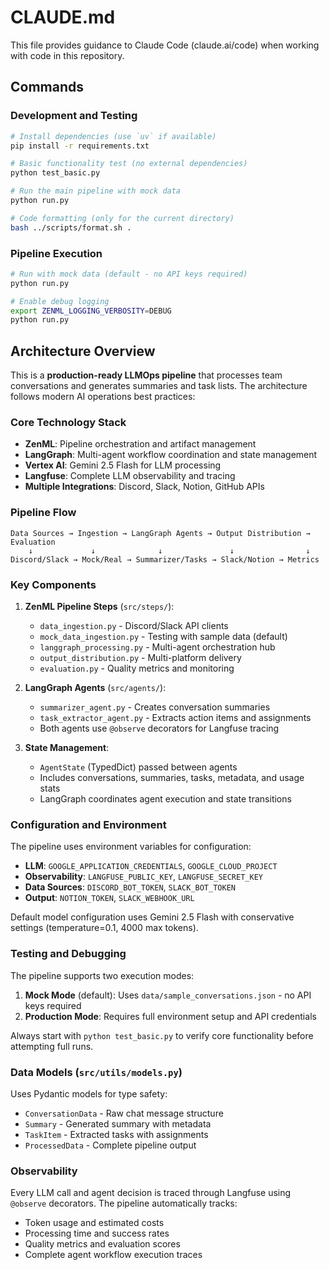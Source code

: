 # CLAUDE.md

This file provides guidance to Claude Code (claude.ai/code) when working with code in this repository.

## Commands

### Development and Testing
```bash
# Install dependencies (use `uv` if available)
pip install -r requirements.txt

# Basic functionality test (no external dependencies)
python test_basic.py

# Run the main pipeline with mock data
python run.py

# Code formatting (only for the current directory)
bash ../scripts/format.sh .
```

### Pipeline Execution
```bash
# Run with mock data (default - no API keys required)
python run.py

# Enable debug logging
export ZENML_LOGGING_VERBOSITY=DEBUG
python run.py
```

## Architecture Overview

This is a **production-ready LLMOps pipeline** that processes team conversations and generates summaries and task lists. The architecture follows modern AI operations best practices:

### Core Technology Stack
- **ZenML**: Pipeline orchestration and artifact management
- **LangGraph**: Multi-agent workflow coordination and state management
- **Vertex AI**: Gemini 2.5 Flash for LLM processing
- **Langfuse**: Complete LLM observability and tracing
- **Multiple Integrations**: Discord, Slack, Notion, GitHub APIs

### Pipeline Flow
```
Data Sources → Ingestion → LangGraph Agents → Output Distribution → Evaluation
    ↓             ↓              ↓               ↓                ↓
Discord/Slack → Mock/Real → Summarizer/Tasks → Slack/Notion → Metrics
```

### Key Components

1. **ZenML Pipeline Steps** (`src/steps/`):
   - `data_ingestion.py` - Discord/Slack API clients
   - `mock_data_ingestion.py` - Testing with sample data (default)
   - `langgraph_processing.py` - Multi-agent orchestration hub
   - `output_distribution.py` - Multi-platform delivery
   - `evaluation.py` - Quality metrics and monitoring

2. **LangGraph Agents** (`src/agents/`):
   - `summarizer_agent.py` - Creates conversation summaries
   - `task_extractor_agent.py` - Extracts action items and assignments
   - Both agents use `@observe` decorators for Langfuse tracing

3. **State Management**:
   - `AgentState` (TypedDict) passed between agents
   - Includes conversations, summaries, tasks, metadata, and usage stats
   - LangGraph coordinates agent execution and state transitions

### Configuration and Environment

The pipeline uses environment variables for configuration:
- **LLM**: `GOOGLE_APPLICATION_CREDENTIALS`, `GOOGLE_CLOUD_PROJECT`
- **Observability**: `LANGFUSE_PUBLIC_KEY`, `LANGFUSE_SECRET_KEY`
- **Data Sources**: `DISCORD_BOT_TOKEN`, `SLACK_BOT_TOKEN`
- **Output**: `NOTION_TOKEN`, `SLACK_WEBHOOK_URL`

Default model configuration uses Gemini 2.5 Flash with conservative settings (temperature=0.1, 4000 max tokens).

### Testing and Debugging

The pipeline supports two execution modes:
1. **Mock Mode** (default): Uses `data/sample_conversations.json` - no API keys required
2. **Production Mode**: Requires full environment setup and API credentials

Always start with `python test_basic.py` to verify core functionality before attempting full runs.

### Data Models (`src/utils/models.py`)

Uses Pydantic models for type safety:
- `ConversationData` - Raw chat message structure
- `Summary` - Generated summary with metadata
- `TaskItem` - Extracted tasks with assignments
- `ProcessedData` - Complete pipeline output

### Observability

Every LLM call and agent decision is traced through Langfuse using `@observe` decorators. The pipeline automatically tracks:
- Token usage and estimated costs
- Processing time and success rates
- Quality metrics and evaluation scores
- Complete agent workflow execution traces

```
